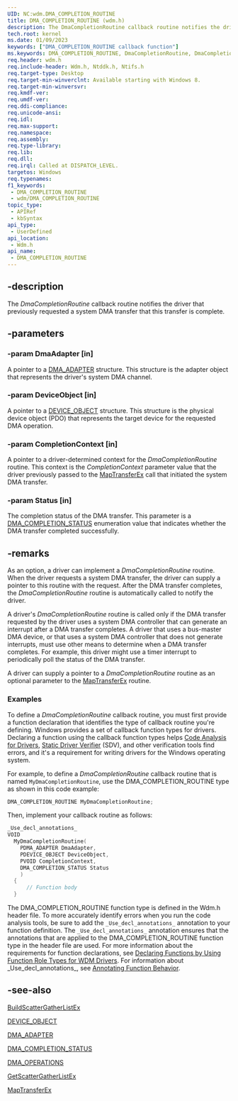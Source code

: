 ```yaml
---
UID: NC:wdm.DMA_COMPLETION_ROUTINE
title: DMA_COMPLETION_ROUTINE (wdm.h)
description: The DmaCompletionRoutine callback routine notifies the driver that previously requested a system DMA transfer that this transfer is complete.
tech.root: kernel
ms.date: 01/09/2023
keywords: ["DMA_COMPLETION_ROUTINE callback function"]
ms.keywords: DMA_COMPLETION_ROUTINE, DmaCompletionRoutine, DmaCompletionRoutine routine [Kernel-Mode Driver Architecture], kernel.dmacompletionroutine, wdm/DmaCompletionRoutine
req.header: wdm.h
req.include-header: Wdm.h, Ntddk.h, Ntifs.h
req.target-type: Desktop
req.target-min-winverclnt: Available starting with Windows 8.
req.target-min-winversvr: 
req.kmdf-ver: 
req.umdf-ver: 
req.ddi-compliance: 
req.unicode-ansi: 
req.idl: 
req.max-support: 
req.namespace: 
req.assembly: 
req.type-library: 
req.lib: 
req.dll: 
req.irql: Called at DISPATCH_LEVEL.
targetos: Windows
req.typenames: 
f1_keywords:
 - DMA_COMPLETION_ROUTINE
 - wdm/DMA_COMPLETION_ROUTINE
topic_type:
 - APIRef
 - kbSyntax
api_type:
 - UserDefined
api_location:
 - Wdm.h
api_name:
 - DMA_COMPLETION_ROUTINE
---
```


## -description

The *DmaCompletionRoutine* callback routine notifies the driver that previously requested a system DMA transfer that this transfer is complete.

## -parameters

### -param DmaAdapter [in]

A pointer to a [DMA_ADAPTER](./ns-wdm-_dma_adapter.md) structure. This structure is the adapter object that represents the driver's system DMA channel.

### -param DeviceObject [in]

A pointer to a [DEVICE_OBJECT](./ns-wdm-_device_object.md) structure. This structure is the physical device object (PDO) that represents the target device for the requested DMA operation.

### -param CompletionContext [in]

A pointer to a driver-determined context for the *DmaCompletionRoutine* routine. This context is the *CompletionContext* parameter value that the driver previously passed to the [MapTransferEx](./nc-wdm-pmap_transfer_ex.md) call that initiated the system DMA transfer.

### -param Status [in]

The completion status of the DMA transfer. This parameter is a [DMA_COMPLETION_STATUS](./ne-wdm-dma_completion_status.md) enumeration value that indicates whether the DMA transfer completed successfully.

## -remarks

As an option, a driver can implement a *DmaCompletionRoutine* routine. When the driver requests a system DMA transfer, the driver can supply a pointer to this routine with the request. After the DMA transfer completes, the *DmaCompletionRoutine* routine is automatically called to notify the driver.

A driver's *DmaCompletionRoutine* routine is called only if the DMA transfer requested by the driver uses a system DMA controller that can generate an interrupt after a DMA transfer completes. A driver that uses a bus-master DMA device, or that uses a system DMA controller that does not generate interrupts, must use other means to determine when a DMA transfer completes. For example, this driver might use a timer interrupt to periodically poll the status of the DMA transfer.

A driver can supply a pointer to a *DmaCompletionRoutine* routine as an optional parameter to the [MapTransferEx](./nc-wdm-pmap_transfer_ex.md) routine.

### Examples

To define a *DmaCompletionRoutine* callback routine, you must first provide a function declaration that identifies the type of callback routine you're defining. Windows provides a set of callback function types for drivers. Declaring a function using the callback function types helps [Code Analysis for Drivers](/windows-hardware/drivers/devtest/code-analysis-for-drivers), [Static Driver Verifier](/windows-hardware/drivers/devtest/static-driver-verifier) (SDV), and other verification tools find errors, and it's a requirement for writing drivers for the Windows operating system.

For example, to define a *DmaCompletionRoutine* callback routine that is named `MyDmaCompletionRoutine`, use the DMA_COMPLETION_ROUTINE type as shown in this code example:

```cpp
DMA_COMPLETION_ROUTINE MyDmaCompletionRoutine;
```

Then, implement your callback routine as follows:

```cpp
_Use_decl_annotations_
VOID
  MyDmaCompletionRoutine(
    PDMA_ADAPTER DmaAdapter,
    PDEVICE_OBJECT DeviceObject,
    PVOID CompletionContext,
    DMA_COMPLETION_STATUS Status
    )
  {
      // Function body
  }
```

The DMA_COMPLETION_ROUTINE function type is defined in the Wdm.h header file. To more accurately identify errors when you run the code analysis tools, be sure to add the `_Use_decl_annotations_` annotation to your function definition. The `_Use_decl_annotations_` annotation ensures that the annotations that are applied to the DMA_COMPLETION_ROUTINE function type in the header file are used. For more information about the requirements for function declarations, see [Declaring Functions by Using Function Role Types for WDM Drivers](/windows-hardware/drivers/devtest/declaring-functions-using-function-role-types-for-wdm-drivers). For information about _Use_decl_annotations\_, see [Annotating Function Behavior](/visualstudio/code-quality/annotating-function-behavior).

## -see-also

[BuildScatterGatherListEx](./nc-wdm-pbuild_scatter_gather_list_ex.md)

[DEVICE_OBJECT](./ns-wdm-_device_object.md)

[DMA_ADAPTER](./ns-wdm-_dma_adapter.md)

[DMA_COMPLETION_STATUS](./ne-wdm-dma_completion_status.md)

[DMA_OPERATIONS](./ns-wdm-_dma_operations.md)

[GetScatterGatherListEx](./nc-wdm-pget_scatter_gather_list_ex.md)

[MapTransferEx](./nc-wdm-pmap_transfer_ex.md)